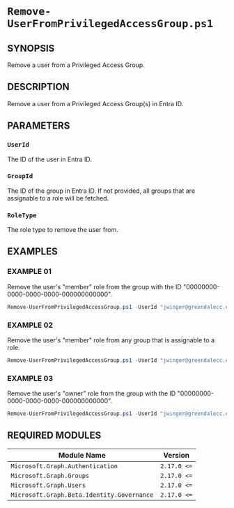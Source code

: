 # `Remove-UserFromPrivilegedAccessGroup.ps1`

## SYNOPSIS

Remove a user from a Privileged Access Group.

## DESCRIPTION

Remove a user from a Privileged Access Group(s) in Entra ID.

## PARAMETERS

### `UserId`

The ID of the user in Entra ID.

### `GroupId`

The ID of the group in Entra ID. If not provided, all groups that are assignable to a role will be fetched.

### `RoleType`

The role type to remove the user from.

## EXAMPLES

### EXAMPLE 01

Remove the user's "member" role from the group with the ID "00000000-0000-0000-0000-000000000000".

```powershell
Remove-UserFromPrivilegedAccessGroup.ps1 -UserId "jwinger@greendalecc.edu" -GroupId "00000000-0000-0000-0000-000000000000"
```

### EXAMPLE 02

Remove the user's "member" role from any group that is assignable to a role.

```powershell
Remove-UserFromPrivilegedAccessGroup.ps1 -UserId "jwinger@greendalecc.edu"
```

### EXAMPLE 03

Remove the user's "owner" role from the group with the ID "00000000-0000-0000-0000-000000000000".

```powershell
Remove-UserFromPrivilegedAccessGroup.ps1 -UserId "jwinger@greendalecc.edu" -GroupId "00000000-0000-0000-0000-000000000000" -RoleType "owner"
```

## REQUIRED MODULES

| Module Name | Version |
| --- | --- |
| `Microsoft.Graph.Authentication` | `2.17.0 <=` |
| `Microsoft.Graph.Groups` | `2.17.0 <=` |
| `Microsoft.Graph.Users` | `2.17.0 <=` |
| `Microsoft.Graph.Beta.Identity.Governance` | `2.17.0 <=` |

